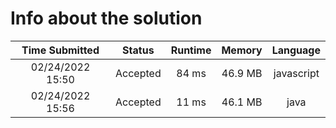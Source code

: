 # Info about the solution

|  Time Submitted  |  Status  | Runtime | Memory  |  Language  |
| :--------------: | :------: | :-----: | :-----: | :--------: |
| 02/24/2022 15:50 | Accepted |  84 ms  | 46.9 MB | javascript |
| 02/24/2022 15:56 | Accepted |  11 ms  | 46.1 MB |    java    |
